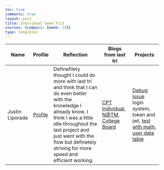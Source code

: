 ```yaml
---
toc: true
comments: true
layout: post
title: Individual Seed Tri3
courses: {compsci: {week: 25}}
type: tangibles
---
```


| Name | Profile | Reflection | Blogs from last tri | Projects |
-- | -- | -- | -- | --
| Justin Liporada | [Profile](https://github.com/jplip) | Definefilety thought I could do more with last tri and think that I can do even better with the knowledge I already know. I think I was a little idle throughout the last project and just went with the flow but definetely striving for more speed and efficient working. | [CPT Individual](https://jplip.github.io/justin2.0//2024/02/26/CPT-Individual.html), [N@TM](https://jplip.github.io/justin2.0//2024/02/16/N@TM.html), [College Board](https://jplip.github.io/justin2.0//2023/12/22/College_Board_Reflection.html) | [Debug issue](https://github.com/jplip/justin2.0/issues/6) login system, token and jwt, [test with math](https://github.com/jplip/frontTri2/blob/main/BD_stress.md), [user data table](https://github.com/jplip/frontTri2/blob/main/BE_update.md)